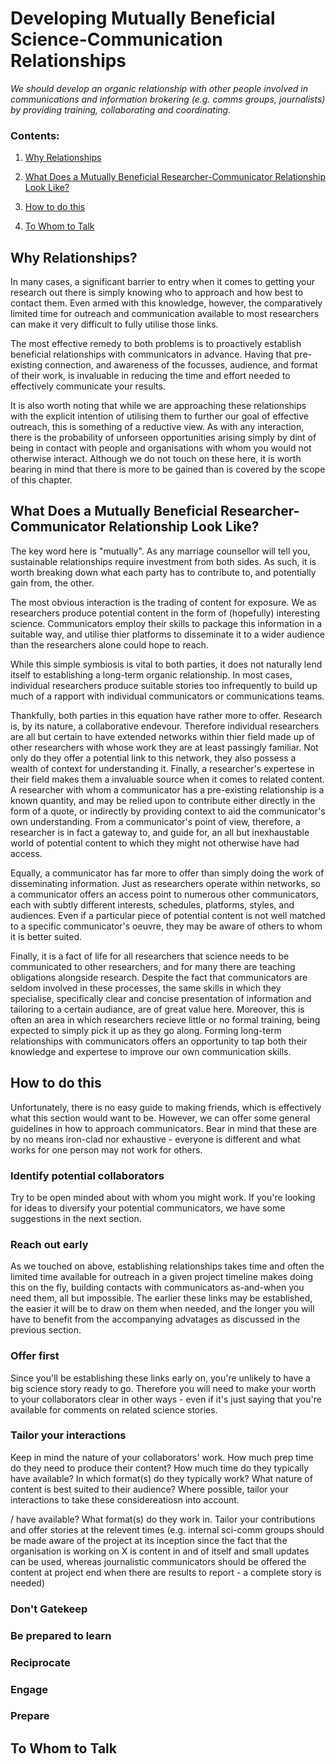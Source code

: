 # Developing Mutually Beneficial Science-Communication Relationships

*We should develop an organic relationship with other people involved in communications and information brokering (e.g. comms groups, journalists) by providing training, collaborating and coordinating.*

<!---
***
To Do:
- is "communicators" a good term? Is the a better way of saying it?
***
--->

### Contents:
1. [Why Relationships](#Why-Relationships?)

2. [What Does a Mutually Beneficial Researcher-Communicator Relationship Look Like?](#What-Does-a-Mutually-Beneficial-Researcher-Communicator-Relationship-Look-Like?)

3. [How to do this](#How-to-do-this)

4. [To Whom to Talk](#To-Whom-to-Talk)


## Why Relationships?
In many cases, a significant barrier to entry when it comes to getting your research out there is simply knowing who to approach and how best to contact them. Even armed with this knowledge, however, the comparatively limited time for outreach and communication available to most researchers can make it very difficult to fully utilise those links. 

The most effective remedy to both problems is to proactively establish beneficial relationships with communicators in advance. Having that pre-existing connection, and awareness of the focusses, audience, and format of their work, is invaluable in reducing the time and effort needed to effectively communicate your results. 

It is also worth noting that while we are approaching these relationships with the explicit intention of utilising them to further our goal of effective outreach, this is something of a reductive view. As with any interaction, there is the probability of unforseen opportunities arising simply by dint of being in contact with people and organisations with whom you would not otherwise interact. Although we do not touch on these here, it is worth bearing in mind that there is more to be gained than is covered by the scope of this chapter.

<!---
- In many cases, a significant barrier to entry when it comes to getting your science out there is simply not knowing who to approach and how to contact them. 
- Good relationships with key communicators can be invaluable tools for effective outreach.
- Given the limited time typically available for outreach in an average project, trying to build these relationships when they are needed can be prohibatively complex. 
- Therefore it is immensely useful to proactively establish and maintain relationships with these individuals and organisations head of time, making them available to you when needed. 
--->

## What Does a Mutually Beneficial Researcher-Communicator Relationship Look Like?
The key word here is "mutually". As any marriage counsellor will tell you, sustainable relationships require investment from both sides. As such, it is worth breaking down what each party has to contribute to, and potentially gain from, the other. 

The most obvious interaction is the trading of content for exposure. We as researchers produce potential content in the form of (hopefully) interesting science. Communicators employ their skills to package this information in a suitable way, and utilise thier platforms to disseminate it to a wider audience than the researchers alone could hope to reach. 

While this simple symbiosis is vital to both parties, it does not naturally lend itself to establishing a long-term organic relationship. In most cases, individual researchers produce suitable stories too infrequently to build up much of a rapport with individual communicators or communications teams. 

Thankfully, both parties in this equation have rather more to offer. Research is, by its nature, a collaborative endevour. Therefore individual researchers are all but certain to have extended networks within thier field made up of other researchers with whose work they are at least passingly familiar. Not only do they offer a potential link to this network, they also possess a wealth of context for understanding it. Finally, a researcher's expertese in their field makes them a invaluable source when it comes to related content. A researcher with whom a communicator has a pre-existing relationship is a known quantity, and may be relied upon to contribute either directly in the form of a quote, or indirectly by providing context to aid the communicator's own understanding. From a communicator's point of view, therefore, a researcher is in fact a gateway to, and guide for, an all but inexhaustable world of potential content to which they might not otherwise have had access. 

Equally, a communicator has far more to offer than simply doing the work of disseminating information. Just as researchers operate within networks, so a communicator offers an access point to numerous other communicators, each with subtly different interests, schedules, platforms, styles, and audiences. Even if a particular piece of potential content is not well matched to a specific communicator's oeuvre, they may be aware of others to whom it is better suited. 

Finally, it is a fact of life for all researchers that science needs to be communicated to other researchers, and for many there are teaching obligations alongside research. Despite the fact that communicators are seldom involved in these processes, the same skills in which they specialise, specifically clear and concise presentation of information and tailoring to a certain audiance, are of great value here. Moreover, this is often an area in which researchers recieve little or no formal training, being expected to simply pick it up as they go along. Forming long-term relationships with communicators offers an opportunity to tap both their knowledge and expertese to improve our own communication skills.

<!---
- Needs to be symbiotic - 2 way street.  
- From Communicators:
    - Expertese with regards to how to clearly communicate
    - Links and contacts with other communicators
    - Platforms
- From researchers:
    - Story content
    - Links and contacts with other researchers
    - A reliable source for comments
- Established over time and maintained even when not immediately necessary.
--->

## How to do this
Unfortunately, there is no easy guide to making friends, which is effectively what this section would want to be. However, we can offer some general guidelines in how to approach communicators. Bear in mind that these are by no means iron-clad nor exhaustive - everyone is different and what works for one person may not work for others. 

### Identify potential collaborators
Try to be open minded about with whom you might work. If you're looking for ideas to diversify your potential communicators, we have some suggestions in the next section. 

### Reach out early
As we touched on above, establishing relationships takes time and often the limited time available for outreach in a given project timeline makes doing this on the fly, building contacts with communicators as-and-when you need them, all but impossible. The earlier these links may be established, the easier it will be to draw on them when needed, and the longer you will have to benefit from the accompanying advatages as discussed in the previous section.

### Offer first
Since you'll be establishing these links early on, you're unlikely to have a big science story ready to go. Therefore you will need to make your worth to your collaborators clear in other ways - even if it's just saying that you're available for comments on related science stories.


### Tailor your interactions
Keep in mind the nature of your collaborators' work. How much prep time do they need to produce their content? How much time do they typically have available? In which format(s) do they typically work? What nature of content is best suited to their audience? Where possible, tailor your interactions to take these considereatiosn into account.

 / have available? What format(s) do they work in. Tailor your contributions and offer stories at the relevent times (e.g. internal sci-comm groups should be made aware of the project at its inception since the fact that the organisation is working on X is content in and of itself and small updates can be used, whereas journalistic communicators should be offered the content at project end when there are results to report - a complete story is needed) 

### Don't Gatekeep

### Be prepared to learn

### Reciprocate

### Engage

### Prepare





<!---
- Identify potential communicator collaborators (see below) Create a broad list of WHO you could contact for outreach possibilities. Internal comms teams, blogs, external journalists, content creators, pop sci, etc.
- Reach out early - establish links long before you need them.
- Offer first. Make your value to them clear - even just saying you're availble for comments on recent science stories.
- Keep in mind the nature of their work - how much prep time do they need / have available? What format(s) do they work in. Tailor your contributions and offer stories at the relevent times (e.g. internal sci-comm groups should be made aware of the project at its inception since the fact that the organisation is working on X is content in and of itself and small updates can be used, whereas journalistic communicators should be offered the content at project end when there are results to report - a complete story is needed) 
- Not all stories need to flashy or hugely impactful, just need to be done well. Be proud of what you have done, not all science is discovering something new, real science is about finding the little changes. These are all small steps towards a ‘bigger’ discovery. 
- Start with the view all projects have something worth talking about. Could be a technique, interesting facet of science, or the output of the project. 
- Researchers can learn from communicators. It’s a transfer of skills. Anything you pick up about how to best represent your work will pay dividends in other areas.
- Reciprocation - social media profiles. Journalists ask for quotes on social media these days. Follow journalists and interact with them. ON A WORK ONLY SOCIAL MEDIA ACCOUNT
- Go to other events, more broader science conferences, networking events, offer to speak, offer to get involved in science communication & journalist postgrad studies > they are the future people who will be the contacts
- Prepare in advance with information before talking to media people
--->


## To Whom to Talk
<!---
The list given below should serve as a jumping-off point from which to begin establishing links with communicators. It is by no means exhaustive and researchers should feel free to go beyond its limits or indeed bypass it entirely. However, it should serve to illustrate the bredth of communication platforms that can be leveraged for good scicomm. 

### Internal
Most, if not all, companies and institutions will have dedicated teams for multiple different communication areas. As these will vary greatly from place to place we obviously cannot provide a concrete list. However, the following are general eras wherein potential communicators may be found.

- Internal - Public engagement teams, industry trade body comms, PAs, Directorate give talks on other peoples work
- External - Industry & Trade publications (e.g. HPCWire), Journalists, academic science communicators or engagement professionals, science centres
--->






<!---
DEFUNCT

# Developing Relationships with Others

Create a broad list of WHO you could contact for outreach possibilities. Internal comms teams, blogs, external journalists, content creators, pop sci, etc.

HOW was a lot harder, it’s basically saying how to make friends. This could be done within reciprocation, be available to external sources for event hosting, quotes, maintain a regular contact. Get in there early before you need to publish something.

See timeline on “Manifesto 4.pdf” document:
![Relationship Network](manifesto4.png "Relationship Network")


- Internal - Public engagement teams, industry trade body comms, PAs, Directorate give talks on other peoples work
- External - Industry & Trade publications (e.g. HPCWire), Journalists, academic science communicators or engagement professionals, science centres
- Reciprocation - social media profiles. Journalists ask for quotes on social media these days. Follow journalists and interact with them. ON A WORK ONLY SOCIAL MEDIA ACCOUNT
- Go to other events, more broader science conferences, networking events, offer to speak, offer to get involved in science communication & journalist postgrad studies > they are the future people who will be the contacts
- Prepare in advance with information before talking to media people

Not all stories need to flashy or hugely impactful - just need to be done well. Be proud of what you have done, not all science is discovering something new, real science is about finding the little changes. These are all small steps towards a ‘bigger’ discovery. 

Start with the view all projects have something worth talking about. Could be a technique, interesting facet of science, or the output of the project. 

Working with internal comms team shouldn’t be hard. Researchers can learn from them. It’s a transfer of skills. 
--->